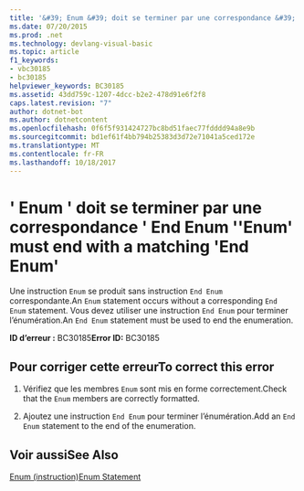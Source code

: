 ```yaml
---
title: '&#39; Enum &#39; doit se terminer par une correspondance &#39; End Enum &#39;'
ms.date: 07/20/2015
ms.prod: .net
ms.technology: devlang-visual-basic
ms.topic: article
f1_keywords:
- vbc30185
- bc30185
helpviewer_keywords: BC30185
ms.assetid: 43dd759c-1207-4dcc-b2e2-478d91e6f2f8
caps.latest.revision: "7"
author: dotnet-bot
ms.author: dotnetcontent
ms.openlocfilehash: 0f6f5f931424727bc8bd51faec77fdddd94a8e9b
ms.sourcegitcommit: bd1ef61f4bb794b25383d3d72e71041a5ced172e
ms.translationtype: MT
ms.contentlocale: fr-FR
ms.lasthandoff: 10/18/2017
---
```

# <a name="39enum39-must-end-with-a-matching-39end-enum39"></a><span data-ttu-id="540df-102">&#39; Enum &#39; doit se terminer par une correspondance &#39; End Enum &#39;</span><span class="sxs-lookup"><span data-stu-id="540df-102">&#39;Enum&#39; must end with a matching &#39;End Enum&#39;</span></span>
<span data-ttu-id="540df-103">Une instruction `Enum` se produit sans instruction `End Enum` correspondante.</span><span class="sxs-lookup"><span data-stu-id="540df-103">An `Enum` statement occurs without a corresponding `End Enum` statement.</span></span> <span data-ttu-id="540df-104">Vous devez utiliser une instruction `End Enum` pour terminer l’énumération.</span><span class="sxs-lookup"><span data-stu-id="540df-104">An `End Enum` statement must be used to end the enumeration.</span></span>  
  
 <span data-ttu-id="540df-105">**ID d’erreur :** BC30185</span><span class="sxs-lookup"><span data-stu-id="540df-105">**Error ID:** BC30185</span></span>  
  
## <a name="to-correct-this-error"></a><span data-ttu-id="540df-106">Pour corriger cette erreur</span><span class="sxs-lookup"><span data-stu-id="540df-106">To correct this error</span></span>  
  
1.  <span data-ttu-id="540df-107">Vérifiez que les membres `Enum` sont mis en forme correctement.</span><span class="sxs-lookup"><span data-stu-id="540df-107">Check that the `Enum` members are correctly formatted.</span></span>  
  
2.  <span data-ttu-id="540df-108">Ajoutez une instruction `End Enum` pour terminer l’énumération.</span><span class="sxs-lookup"><span data-stu-id="540df-108">Add an `End Enum` statement to the end of the enumeration.</span></span>  
  
## <a name="see-also"></a><span data-ttu-id="540df-109">Voir aussi</span><span class="sxs-lookup"><span data-stu-id="540df-109">See Also</span></span>  
 [<span data-ttu-id="540df-110">Enum (instruction)</span><span class="sxs-lookup"><span data-stu-id="540df-110">Enum Statement</span></span>](../../visual-basic/language-reference/statements/enum-statement.md)
